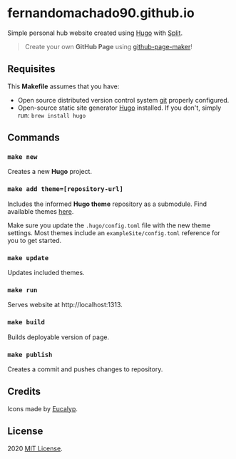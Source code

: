 # fernandomachado90.github.io
Simple personal hub website created using [Hugo](https://gohugo.io/) with [Split](https://github.com/escalate/hugo-split-theme).

> Create your own **GitHub Page** using [github-page-maker](https://github.com/fernandomachado90/github-page-maker)!

## Requisites

This **Makefile** assumes that you have:
- Open source distributed version control system [git](https://git-scm.com/downloads) properly configured.
- Open-source static site generator [Hugo](https://gohugo.io/getting-started/installing/) installed. If you don't, simply run: `brew install hugo`

## Commands

### `make new`                    
Creates a new **Hugo** project.

### `make add theme=[repository-url]`
Includes the informed **Hugo theme** repository as a submodule. Find available themes [here](https://themes.gohugo.io/).

Make sure you update the `.hugo/config.toml` file with the new theme settings. Most themes include an `exampleSite/config.toml` reference for you to get started.

### `make update`                    
Updates included themes.

### `make run`
Serves website at http://localhost:1313.

### `make build`                    
Builds deployable version of page.

### `make publish`                    
Creates a commit and pushes changes to repository.

## Credits

Icons made by [Eucalyp](https://www.flaticon.com/authors/eucalyp).

## License

2020 [MIT License](LICENSE).
